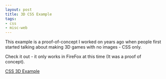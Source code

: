 ```yaml
---
layout: post
title: 3D CSS Example
tags:
- css
- misc-web
---
```

This example is a proof-of-concept I worked on years ago when people first started talking about making 3D games with no images - CSS only.

Check it out - it only works in FireFox at this time (It was a proof of concept).

[CSS 3D Example](/uploads/2008/door.html)
